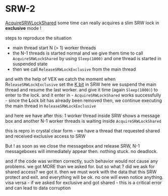 # SRW-2

[AcquireSRWLockShared](https://learn.microsoft.com/en-us/windows/win32/api/synchapi/nf-synchapi-acquiresrwlockshared) some time can really acquires a slim SRW lock in **exclusive** mode !

steps to reproduce the situation

- main thread  start N (> 1) worker threads
- the N-1 threads is started normal and we give them time to call `AcquireSRWLockShared` by using `Sleep(1000)` and one thread is started in suspended state 
- then we call `ReleaseSRWLockExclusive` from the main thread


and with the help of VEX we catch the moment when R`eleaseSRWLockExclusive` set the [K bit](https://github.com/mic101/windows/blob/master/WRK-v1.2/base/ntos/ex/pushlock.c#L31) in SRW
here we suspend the main thread and resume the last worker. and give it time (again `Sleep(1000)`) to enter to the lock. and it enter in - `AcquireSRWLockShared` works successfully - since the **L**ock bit has already been removed
then, we continue executing the main thread in `ReleaseSRWLockExclusive`

and here we have after this: 1 worker thread inside SRW shows a message box and another N-1 worker threads is waiting inside `AcquireSRWLockShared`

this is repro in crystal clear form - we have a thread that requested shared and received exclusive access to SRW

But ! as soon as we close the messagebox and release SRW, N-1 messageboxes will immediately appear then.
nothing stuck. no deadlock.

and if the code was written correctly, such behavior would not cause any problems. we got MORE than we asked for. but so what ? did we ask for shared access? we got it. then we must work with the data that this SRW protect and exit. 
and everything will be ok. no one will even notice anything. visa versa - if we asked for exclusive and got shared - this is a critical error and can lead to data corruption

